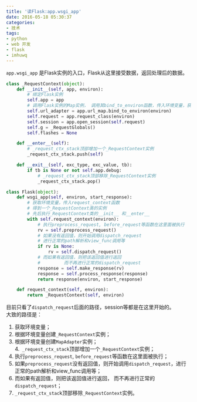```yaml
---
title: '读Flask:app.wsgi_app'
date: 2016-05-18 05:30:37
categories:
- 技术
tags:
- python
- web 开发
- flask
- imhuwq
---
```


`app.wsgi_app` 是Flask实例的入口，Flask从这里接受数据，返回处理后的数据。  
<!-- more -->
```python
class _RequestContext(object):
    def __init__(self, app, environ):
        # 绑定Flask实例
        self.app = app
        # 调用Flask实例的Map实例， 调用其bind_to_environ函数，传入环境变量，获得MapAdapter实例
        self.url_adapter = app.url_map.bind_to_environ(environ)
        self.request = app.request_class(environ)
        self.session = app.open_session(self.request)
        self.g = _RequestGlobals()
        self.flashes = None

    def __enter__(self):
        # _request_ctx_stack顶部增加一个_RequestContext实例
        _request_ctx_stack.push(self)

    def __exit__(self, exc_type, exc_value, tb):
        if tb is None or not self.app.debug:
            # _request_ctx_stack顶部移除_RequestContext实例
            _request_ctx_stack.pop()

class Flask(object):
    def wsgi_app(self, environ, start_response):
        # 获取环境变量，传入request_context函数
        # 得到一个_RequestContext类的实例
        # 先后执行_RequestContext类的__init__ 和__enter__
        with self.request_context(environ):
            # 执行preprocess_request, before_request等函数在这里面被执行
            rv = self.preprocess_request()
            # 如果没有返回值，则开始调用dispatch_request
            # 进行正常的path解析和view_func调用等
            if rv is None:
                rv = self.dispatch_request()
            # 而如果有返回值，则把该返回值进行返回
            #         而不再进行正常的dispatch_request
            response = self.make_response(rv)
            response = self.process_response(response)
            return response(environ, start_response)

    def request_context(self, environ):
        return _RequestContext(self, environ)

```

目前只看了`dispatch_request`后面的路径，session等都是在这里开始的。  
大致的路径是：  
1. 获取环境变量；  
2. 根据环境变量创建`_RequestContext`实例；  
3. 根据环境变量创建`MapAdapter`实例；  
4.` _request_ctx_stack`顶部增加一个`_RequestContext`实例；   
5. 执行`preprocess_request`, `before_request`等函数在这里面被执行；  
6.  如果`preprocess_request`没有返回值，则开始调用`dispatch_request`，进行正常的path解析和view\_func调用等；  
7.  而如果有返回值，则把该返回值进行返回， 而不再进行正常的`dispatch_request`；  
8.  `_request_ctx_stac`k顶部移除`_RequestContext`实例。

